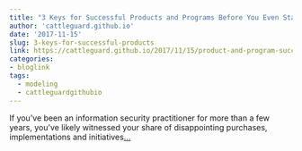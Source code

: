 ```yaml
---
title: "3 Keys for Successful Products and Programs Before You Even Start"
author: 'cattleguard.github.io'
date: '2017-11-15'
slug: 3-keys-for-successful-products
link: https://cattleguard.github.io/2017/11/15/product-and-program-success-before-you-start/
categories:
- bloglink
tags:
  - modeling
  - cattleguardgithubio
---
```


If you’ve been an information security practitioner for more than a few years, you’ve likely witnessed your share of disappointing purchases, implementations and initiatives[... <i class="fas fa-external-link-alt"></i>](https://cattleguard.github.io/2017/11/15/product-and-program-success-before-you-start/)

